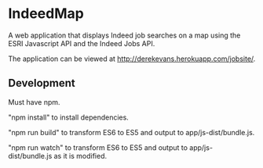# IndeedMap
A web application that displays Indeed job searches on a map using the ESRI Javascript API and the Indeed Jobs API.

The application can be viewed at http://derekevans.herokuapp.com/jobsite/.

## Development
Must have npm.  

"npm install" to install dependencies.

"npm run build" to transform ES6 to ES5 and output to app/js-dist/bundle.js.

"npm run watch" to transform ES6 to ES5 and output to app/js-dist/bundle.js as it is modified.


